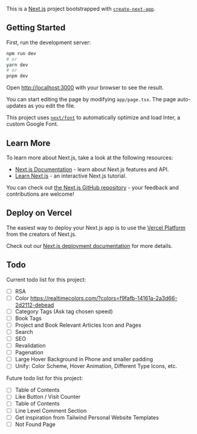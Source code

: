 This is a [Next.js](https://nextjs.org/) project bootstrapped with [`create-next-app`](https://github.com/vercel/next.js/tree/canary/packages/create-next-app).

## Getting Started

First, run the development server:

```bash
npm run dev
# or
yarn dev
# or
pnpm dev
```

Open [http://localhost:3000](http://localhost:3000) with your browser to see the result.

You can start editing the page by modifying `app/page.tsx`. The page auto-updates as you edit the file.

This project uses [`next/font`](https://nextjs.org/docs/basic-features/font-optimization) to automatically optimize and load Inter, a custom Google Font.

## Learn More

To learn more about Next.js, take a look at the following resources:

- [Next.js Documentation](https://nextjs.org/docs) - learn about Next.js features and API.
- [Learn Next.js](https://nextjs.org/learn) - an interactive Next.js tutorial.

You can check out [the Next.js GitHub repository](https://github.com/vercel/next.js/) - your feedback and contributions are welcome!

## Deploy on Vercel

The easiest way to deploy your Next.js app is to use the [Vercel Platform](https://vercel.com/new?utm_medium=default-template&filter=next.js&utm_source=create-next-app&utm_campaign=create-next-app-readme) from the creators of Next.js.

Check out our [Next.js deployment documentation](https://nextjs.org/docs/deployment) for more details.

## Todo

Current todo list for this project:

- [ ] RSA
- [ ] Color https://realtimecolors.com/?colors=f9fafb-14161a-2a3d66-2d2112-debead
- [ ] Category Tags (Ask tag chosen speed)
- [ ] Book Tags
- [ ] Project and Book Relevant Articles Icon and Pages
- [ ] Search
- [ ] SEO
- [ ] Revalidation
- [ ] Pagenation
- [ ] Large Hover Background in Phone and smaller padding
- [ ] Unify: Color Scheme, Hover Animation, Different Type Icons, etc.

Future todo list for this project:

- [ ] Table of Contents
- [ ] Like Button / Visit Counter
- [ ] Table of Contents
- [ ] Line Level Comment Section
- [ ] Get inspiration from Tailwind Personal Website Templates
- [ ] Not Found Page